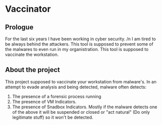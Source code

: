# Vaccinator

## Prologue
For the last six years I have been working in cyber security. /n
I am tired to be always behind the attackers.
This tool is supposed to prevent some of the malwares to even run in my organistration.
This tool is supposed to vaccinate the workstation.

## About the project
This project supposed to vaccinate your workstation from malware's.
In an attempt to evade analysis and being detected, malware often detects:
1) The presence of a forensic process running
2) The presence of VM Indicators.
3) The presence of Snadbox Indicators.
Mostly if the malware detects one of the above it will be suspended or closed or "act natural" (Do only legitimate stuff) so it won't be detected.

